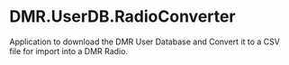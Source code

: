 # DMR.UserDB.RadioConverter
Application to download the DMR User Database and Convert it to a CSV file for import into a DMR Radio.
